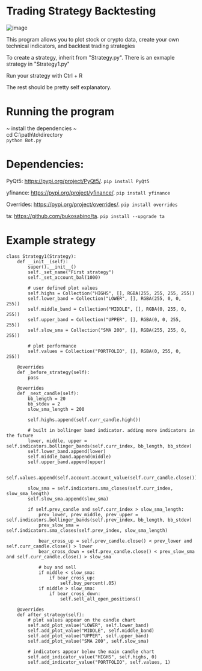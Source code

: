 # Trading Strategy Backtesting  
![image](https://user-images.githubusercontent.com/48528737/174193888-8e8a94ef-5198-4c79-bef7-5f441d29385c.png)

This program allows you to plot stock or crypto data, create your own technical indicators, and backtest trading strategies

To create a strategy, inherit from "Strategy.py". There is an exmaple strategy in "Strategy1.py"

Run your strategy with Ctrl + R

The rest should be pretty self explanatory.

# Running the program
~ install the dependencies ~   
cd C:\path\to\directory  
`python Bot.py`

# Dependencies: 

PyQt5: https://pypi.org/project/PyQt5/. `pip install PyQt5`

yfinance: https://pypi.org/project/yfinance/.  `pip install yfinance`

Overrides: https://pypi.org/project/overrides/.  `pip install overrides`

ta: https://github.com/bukosabino/ta.  `pip install --upgrade ta`  
  
# Example strategy

```
class Strategy1(Strategy):
    def __init__(self):
        super().__init__()
        self._set_name("First strategy")
        self._set_account_bal(1000)

        # user defined plot values
        self.highs = Collection("HIGHS", [], RGBA(255, 255, 255, 255))
        self.lower_band = Collection("LOWER", [], RGBA(255, 0, 0, 255))
        self.middle_band = Collection("MIDDLE", [], RGBA(0, 255, 0, 255))
        self.upper_band = Collection("UPPER", [], RGBA(0, 0, 255, 255))
        self.slow_sma = Collection("SMA 200", [], RGBA(255, 255, 0, 255))

        # plot performance
        self.values = Collection("PORTFOLIO", [], RGBA(0, 255, 0, 255))

    @overrides
    def _before_strategy(self):
        pass

    @overrides
    def _next_candle(self):
        bb_length = 20
        bb_stdev = 2
        slow_sma_length = 200

        self.highs.append(self.curr_candle.high())

        # built in bollinger band indicator. adding more indicators in the future
        lower, middle, upper = self.indicators.bollinger_bands(self.curr_index, bb_length, bb_stdev)
        self.lower_band.append(lower)
        self.middle_band.append(middle)
        self.upper_band.append(upper)

        self.values.append(self.account.account_value(self.curr_candle.close()))

        slow_sma = self.indicators.sma_closes(self.curr_index, slow_sma_length)
        self.slow_sma.append(slow_sma)

        if self.prev_candle and self.curr_index > slow_sma_length:
            prev_lower, prev_middle, prev_upper = self.indicators.bollinger_bands(self.prev_index, bb_length, bb_stdev)
            prev_slow_sma = self.indicators.sma_closes(self.prev_index, slow_sma_length)

            bear_cross_up = self.prev_candle.close() < prev_lower and self.curr_candle.close() > lower
            bear_cross_down = self.prev_candle.close() < prev_slow_sma and self.curr_candle.close() > slow_sma

            # buy and sell
            if middle < slow_sma:
                if bear_cross_up:
                    self.buy_percent(.05)
            if middle > slow_sma:
                if bear_cross_down:
                    self.sell_all_open_positions()

    @overrides
    def after_strategy(self):
        # plot values appear on the candle chart
        self.add_plot_value("LOWER", self.lower_band)
        self.add_plot_value("MIDDLE", self.middle_band)
        self.add_plot_value("UPPER", self.upper_band)
        self.add_plot_value("SMA 200", self.slow_sma)

        # indicators appear below the main candle chart
        self.add_indicator_value("HIGHS", self.highs, 0)
        self.add_indicator_value("PORTFOLIO", self.values, 1)

```
